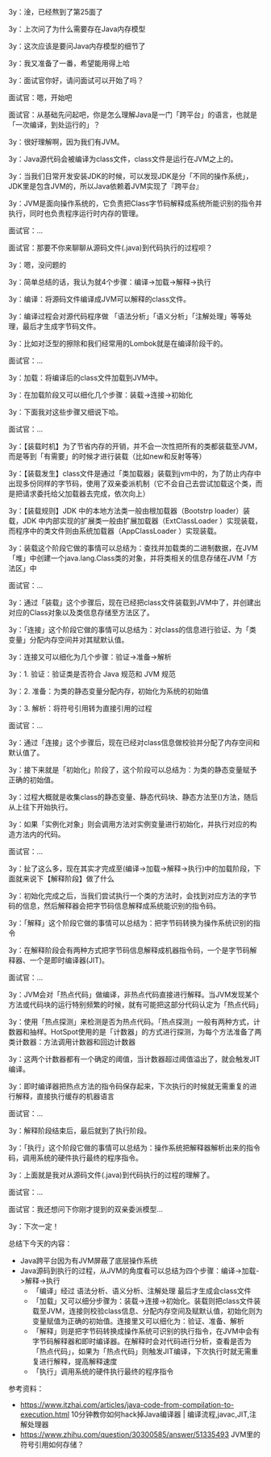 3y：淦，已经熬到了第25面了

3y：上次问了为什么需要存在Java内存模型

3y：这次应该是要问Java内存模型的细节了

3y：我又准备了一番，希望能用得上哈



3y：面试官你好，请问面试可以开始了吗？

面试官：嗯，开始吧

面试官：从基础先问起吧，你是怎么理解Java是一门「跨平台」的语言，也就是「一次编译，到处运行的」？

3y：很好理解啊，因为我们有JVM。

3y：Java源代码会被编译为class文件，class文件是运行在JVM之上的。

3y：当我们日常开发安装JDK的时候，可以发现JDK是分「不同的操作系统」，JDK里是包含JVM的，所以Java依赖着JVM实现了『跨平台』

3y：JVM是面向操作系统的，它负责把Class字节码解释成系统所能识别的指令并执行，同时也负责程序运行时内存的管理。

面试官：...



面试官：那要不你来聊聊从源码文件(.java)到代码执行的过程呗？

3y：嗯，没问题的

3y：简单总结的话，我认为就4个步骤：编译->加载->解释->执行

3y：编译：将源码文件编译成JVM可以解释的class文件。

3y：编译过程会对源代码程序做 「语法分析」「语义分析」「注解处理」等等处理，最后才生成字节码文件。

3y：比如对泛型的擦除和我们经常用的Lombok就是在编译阶段干的。

面试官：...



3y：加载：将编译后的class文件加载到JVM中。

3y：在加载阶段又可以细化几个步骤：装载->连接->初始化

3y：下面我对这些步骤又细说下哈。



面试官：...

3y：【装载时机】为了节省内存的开销，并不会一次性把所有的类都装载至JVM，而是等到「有需要」的时候才进行装载（比如new和反射等等）

3y：【装载发生】class文件是通过「类加载器」装载到jvm中的，为了防止内存中出现多份同样的字节码，使用了双亲委派机制（它不会自己去尝试加载这个类，而是把请求委托给父加载器去完成，依次向上）

3y：【装载规则】JDK 中的本地方法类一般由根加载器（Bootstrp loader）装载，JDK 中内部实现的扩展类一般由扩展加载器（ExtClassLoader ）实现装载，而程序中的类文件则由系统加载器（AppClassLoader ）实现装载。

3y：装载这个阶段它做的事情可以总结为：查找并加载类的二进制数据，在JVM「堆」中创建一个java.lang.Class类的对象，并将类相关的信息存储在JVM「方法区」中



面试官：...

3y：通过「装载」这个步骤后，现在已经把class文件装载到JVM中了，并创建出对应的Class对象以及类信息存储至方法区了。

3y：「连接」这个阶段它做的事情可以总结为：对class的信息进行验证、为「类变量」分配内存空间并对其赋默认值。

3y：连接又可以细化为几个步骤：验证->准备->解析

3y：1. 验证：验证类是否符合 Java 规范和 JVM 规范

3y：2. 准备：为类的静态变量分配内存，初始化为系统的初始值

3y：3. 解析：将符号引用转为直接引用的过程

面试官：...



3y：通过「连接」这个步骤后，现在已经对class信息做校验并分配了内存空间和默认值了。

3y：接下来就是「初始化」阶段了，这个阶段可以总结为：为类的静态变量赋予正确的初始值。

3y：过程大概就是收集class的静态变量、静态代码块、静态方法至<clinit>()方法，随后从上往下开始执行。

3y：如果「实例化对象」则会调用方法对实例变量进行初始化，并执行对应的构造方法内的代码。



面试官：...

3y：扯了这么多，现在其实才完成至(编译->加载->解释->执行)中的加载阶段，下面就来说下【解释阶段】做了什么

3y：初始化完成之后，当我们尝试执行一个类的方法时，会找到对应方法的字节码的信息，然后解释器会把字节码信息解释成系统能识别的指令码。

3y：「解释」这个阶段它做的事情可以总结为：把字节码转换为操作系统识别的指令

3y：在解释阶段会有两种方式把字节码信息解释成机器指令码，一个是字节码解释器、一个是即时编译器(JIT)。

面试官：...



3y：JVM会对「热点代码」做编译，非热点代码直接进行解释。当JVM发现某个方法或代码块的运行特别频繁的时候，就有可能把这部分代码认定为「热点代码」

3y：使用「热点探测」来检测是否为热点代码。「热点探测」一般有两种方式，计数器和抽样。HotSpot使用的是「计数器」的方式进行探测，为每个方法准备了两类计数器：方法调用计数器和回边计数器

3y：这两个计数器都有一个确定的阈值，当计数器超过阈值溢出了，就会触发JIT编译。

3y：即时编译器把热点方法的指令码保存起来，下次执行的时候就无需重复的进行解释，直接执行缓存的机器语言



面试官：...

3y：解释阶段结束后，最后就到了执行阶段。

3y：「执行」这个阶段它做的事情可以总结为：操作系统把解释器解析出来的指令码，调用系统的硬件执行最终的程序指令。

3y：上面就是我对从源码文件(.java)到代码执行的过程的理解了。



面试官：...

面试官：我还想问下你刚才提到的双亲委派模型...

3y：下次一定！



总结下今天的内容：

- Java跨平台因为有JVM屏蔽了底层操作系统
- Java源码到执行的过程，从JVM的角度看可以总结为四个步骤：编译->加载->解释->执行
  - 「编译」经过 语法分析、语义分析、注解处理 最后才生成会class文件
  - 「加载」又可以细分步骤为：装载->连接->初始化。装载则把class文件装载至JVM，连接则校验class信息、分配内存空间及赋默认值，初始化则为变量赋值为正确的初始值。连接里又可以细化为：验证、准备、解析
  - 「解释」则是把字节码转换成操作系统可识别的执行指令，在JVM中会有字节码解释器和即时编译器。在解释时会对代码进行分析，查看是否为「热点代码」，如果为「热点代码」则触发JIT编译，下次执行时就无需重复进行解释，提高解释速度
  - 「执行」调用系统的硬件执行最终的程序指令



参考资料：

- https://www.itzhai.com/articles/java-code-from-compilation-to-execution.html  10分钟教你如何hack掉Java编译器 | 编译流程,javac,JIT,注解处理器
- https://www.zhihu.com/question/30300585/answer/51335493 JVM里的符号引用如何存储？

